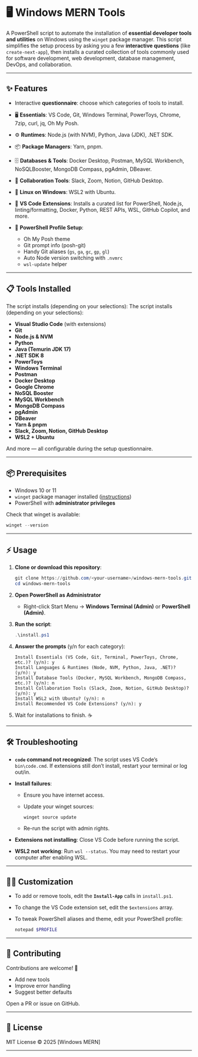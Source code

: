 
# 🖥 Windows MERN Tools

A PowerShell script to automate the installation of **essential developer tools and utilities** on Windows using the `winget` package manager.
This script simplifies the setup process by asking you a few **interactive questions** (like `create-next-app`), then installs a curated collection of tools commonly used for software development, web development, database management, DevOps, and collaboration.

---

## ✨ Features

* Interactive **questionnaire**: choose which categories of tools to install.
* 🖥 **Essentials**: VS Code, Git, Windows Terminal, PowerToys, Chrome, 7zip, curl, jq, Oh My Posh.
* ⚙ **Runtimes**: Node.js (with NVM), Python, Java (JDK), .NET SDK.
* 📦 **Package Managers**: Yarn, pnpm.
* 🗄 **Databases & Tools**: Docker Desktop, Postman, MySQL Workbench, NoSQLBooster, MongoDB Compass, pgAdmin, DBeaver.
* 🤝 **Collaboration Tools**: Slack, Zoom, Notion, GitHub Desktop.
* 🐧 **Linux on Windows**: WSL2 with Ubuntu.
* 🧩 **VS Code Extensions**: Installs a curated list for PowerShell, Node.js, linting/formatting, Docker, Python, REST APIs, WSL, GitHub Copilot, and more.
* 🎨 **PowerShell Profile Setup**:

  * Oh My Posh theme
  * Git prompt info (posh-git)
  * Handy Git aliases (`gs`, `ga`, `gc`, `gp`, `gl`)
  * Auto Node version switching with `.nvmrc`
  * `wsl-update` helper

---

## 📋 Tools Installed

The script installs (depending on your selections):
The script installs (depending on your selections):

* **Visual Studio Code** (with extensions)
* **Git**
* **Node.js & NVM**
* **Python**
* **Java (Temurin JDK 17)**
* **.NET SDK 8**
* **PowerToys**
* **Windows Terminal**
* **Postman**
* **Docker Desktop**
* **Google Chrome**
* **NoSQL Booster**
* **MySQL Workbench**
* **MongoDB Compass**
* **pgAdmin**
* **DBeaver**
* **Yarn & pnpm**
* **Slack, Zoom, Notion, GitHub Desktop**
* **WSL2 + Ubuntu**

And more — all configurable during the setup questionnaire.

---

## 📦 Prerequisites

* Windows 10 or 11
* `winget` package manager installed ([instructions](https://learn.microsoft.com/en-us/windows/package-manager/winget/))
* PowerShell with **administrator privileges**

Check that winget is available:

```powershell
winget --version
```

---

## ⚡ Usage

1. **Clone or download this repository**:

   ```powershell
   git clone https://github.com/<your-username>/windows-mern-tools.git
   cd windows-mern-tools
   ```

2. **Open PowerShell as Administrator**

   * Right-click Start Menu → **Windows Terminal (Admin)** or **PowerShell (Admin)**.

3. **Run the script**:

   ```powershell
   .\install.ps1
   ```

4. **Answer the prompts** (y/n for each category):

   ```
   Install Essentials (VS Code, Git, Terminal, PowerToys, Chrome, etc.)? (y/n): y
   Install Languages & Runtimes (Node, NVM, Python, Java, .NET)? (y/n): y
   Install Database Tools (Docker, MySQL Workbench, MongoDB Compass, etc.)? (y/n): n
   Install Collaboration Tools (Slack, Zoom, Notion, GitHub Desktop)? (y/n): y
   Install WSL2 with Ubuntu? (y/n): n
   Install Recommended VS Code Extensions? (y/n): y
   ```

5. Wait for installations to finish. ☕

---

## 🛠 Troubleshooting

* **`code` command not recognized**:
  The script uses VS Code’s `bin\code.cmd`. If extensions still don’t install, restart your terminal or log out/in.

* **Install failures**:

  * Ensure you have internet access.
  * Update your winget sources:

    ```powershell
    winget source update
    ```
  * Re-run the script with admin rights.

* **Extensions not installing**:
  Close VS Code before running the script.

* **WSL2 not working**:
  Run `wsl --status`. You may need to restart your computer after enabling WSL.

---

## 🧑‍💻 Customization

* To add or remove tools, edit the **`Install-App`** calls in `install.ps1`.
* To change the VS Code extension set, edit the `$extensions` array.
* To tweak PowerShell aliases and theme, edit your PowerShell profile:

  ```powershell
  notepad $PROFILE
  ```

---

## 🤝 Contributing

Contributions are welcome! 🎉

* Add new tools
* Improve error handling
* Suggest better defaults

Open a PR or issue on GitHub.

---

## 📄 License

MIT License © 2025 \[Windows MERN]

---


